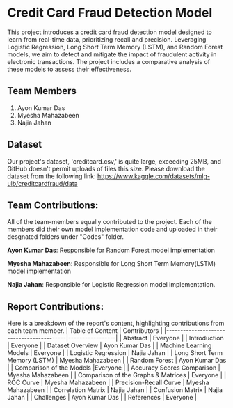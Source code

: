 # Credit Card Fraud Detection Model

This project introduces a credit card fraud detection model designed to learn from real-time data, prioritizing recall and precision. Leveraging Logistic Regression, Long Short Term Memory (LSTM), and Random Forest models, we aim to detect and mitigate the impact of fraudulent activity in electronic transactions. The project includes a comparative analysis of these models to assess their effectiveness.

## Team Members
1. Ayon Kumar Das
2. Myesha Mahazabeen
3. Najia Jahan

## Dataset
Our project's dataset, 'creditcard.csv,' is quite large, exceeding 25MB, and GitHub doesn't permit uploads of files this size. Please download the dataset from the following link:
https://www.kaggle.com/datasets/mlg-ulb/creditcardfraud/data

## Team Contributions: 
All of the team-members equally contributed to the project. 
Each of the members did their own model implementation code and uploaded in their desgnated folders under "Codes" folder.

**Ayon Kumar Das**: Responsible for Random Forest model implementation 



**Myesha Mahazabeen**: Responsible for Long Short Term Memory(LSTM) model implementation 



**Najia Jahan**: Responsible for Logistic Regression model implementation.

## Report Contributions:
Here is a breakdown of the report's content, highlighting contributions from each team member.
| Table of Content                         | Contributors      |
|------------------------------------------|-----------------|
| Abstract                                 | Everyone       |
| Introduction                             | Everyone      |
| Dataset Overview                         | Ayon Kumar Das    |
| Machine Learning Models                   |   Everyone              |
| Logistic Regression                  |  Najia Jahan               |
| Long Short Term Memory (LSTM)        | Myesha Mahazabeen             |
| Random Forest                         | Ayon Kumar Das               |
| Comparison of the Models                  |Everyone             |
| Accuracy Scores Comparison            | Myesha Mahazabeen             |
| Comparison of the Graphs & Matrices   |   Everyone              |
| ROC Curve                          |   Myesha Mahazabeen               |
| Precision-Recall Curve             |   Myesha Mahazabeen               |
| Correlation Matrix                 |   Najia Jahan               |
| Confusion Matrix                   |   Najia Jahan               |
| Challenges                               | Ayon Kumar Das                |
| References                               |      Everyone           |



